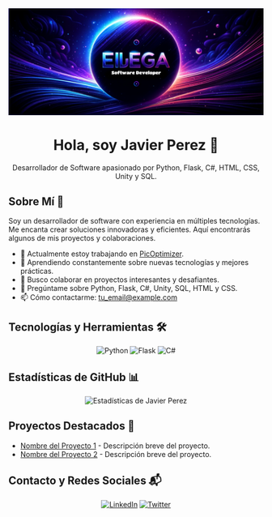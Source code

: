 <div align="center">
  <img src="banner-inicio-eljega.png" alt="Javier Perez - Desarrollador de Software">
</div>

<h1 align="center">Hola, soy Javier Perez 👋</h1>
<p align="center">
  Desarrollador de Software apasionado por Python, Flask, C#, HTML, CSS, Unity y SQL.
</p>

## Sobre Mí 🚀
Soy un desarrollador de software con experiencia en múltiples tecnologías. Me encanta crear soluciones innovadoras y eficientes. Aquí encontrarás algunos de mis proyectos y colaboraciones.

- 🔭 Actualmente estoy trabajando en [PicOptimizer]([link_al_proyecto](https://picoptimizer.1.us-1.fl0.io)).
- 🌱 Aprendiendo constantemente sobre nuevas tecnologías y mejores prácticas.
- 👯 Busco colaborar en proyectos interesantes y desafiantes.
- 💬 Pregúntame sobre Python, Flask, C#, Unity, SQL, HTML y CSS.
- 📫 Cómo contactarme: [tu_email@example.com](mailto:playgames.j.g17@gmail.com)

## Tecnologías y Herramientas 🛠️
<div align="center">
  <img src="icono_python.png" alt="Python" width="40" height="40"/>
  <img src="icono_flask.png" alt="Flask" width="40" height="40"/>
  <img src="icono_csharp.png" alt="C#" width="40" height="40"/>
</div>

## Estadísticas de GitHub 📊
<div align="center">
  <img src="https://github-readme-stats.vercel.app/api?username=eljega&show_icons=true&theme=radical" alt="Estadísticas de Javier Perez" />
</div>

## Proyectos Destacados 🌟
- [Nombre del Proyecto 1](link_al_proyecto_1) - Descripción breve del proyecto.
- [Nombre del Proyecto 2](link_al_proyecto_2) - Descripción breve del proyecto.

## Contacto y Redes Sociales 📬
<div align="center">
  <a href="tu_linkedin"><img src="icono_linkedin.png" alt="LinkedIn" width="40" height="40"/></a>
  <a href="tu_twitter"><img src="icono_twitter.png" alt="Twitter" width="40" height="40"/></a>
</div>


